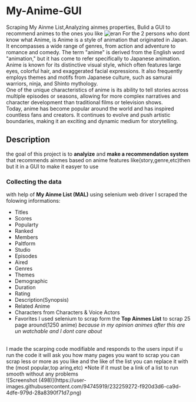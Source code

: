 # My-Anime-GUI
Scraping My Ainme List,Analyzing ainmes properties, Bulid a GUI to recommend animes to the ones you like
![eran](https://user-images.githubusercontent.com/94745919/232258116-71d27e54-aabd-40ac-910d-d344b6aa9184.jpg)
For the 2 persons who dont know what Anime, is Anime is a style of animation that originated in Japan. It encompasses a wide range of genres, from action and adventure to romance and comedy. The term "anime" is derived from the English word "animation," but it has come to refer specifically to Japanese animation.
</br>
Anime is known for its distinctive visual style, which often features large eyes, colorful hair, and exaggerated facial expressions. It also frequently employs themes and motifs from Japanese culture, such as samurai warriors, ninja, and Shinto mythology.
</br>
One of the unique characteristics of anime is its ability to tell stories across multiple episodes or seasons, allowing for more complex narratives and character development than traditional films or television shows.
</br>
Today, anime has become popular around the world and has inspired countless fans and creators. It continues to evolve and push artistic boundaries, making it an exciting and dynamic medium for storytelling.
## Description
the goal of this project is to **analyize** and **make a recommendation system** that recommends ainmes based on anime features like(story,genre,etc)then but it in a GUI to make it easyer to use 
</br>
### Collecting the data 
with help of **My Ainme List (MAL)** using selenium web driver I scraped the folowing informations:
</br>
* Titles
* Scores
* Popularty
* Ranked
* Members
* Paltform
* Studio
* Episodes
* Aired
* Genres
* Themes
* Demographic
* Duration
* Rating
* Description(Synopsis)
* Related Anime
* Characters from Characters & Voice Actors
* Favorites
I used selenium to scrap form the **Top Ainmes List** to scrap 25 page around(1250 anime) *because in my opinion animes after this are un watchable and I dont care about*
</br>
I made the scarping code modifiable and responds to the users input if u run the code it will ask you how many pages you want to scrap you can scrap less or more as you like and the like of the list you can replace it with the (most popular,top aring,etc) *Note if it must be a link of a list to run smooth without any problems 
</br>
![Screenshot (498)](https://user-images.githubusercontent.com/94745919/232259272-f920d3d6-ca9d-4dfe-979d-28a8390f71d7.png)
